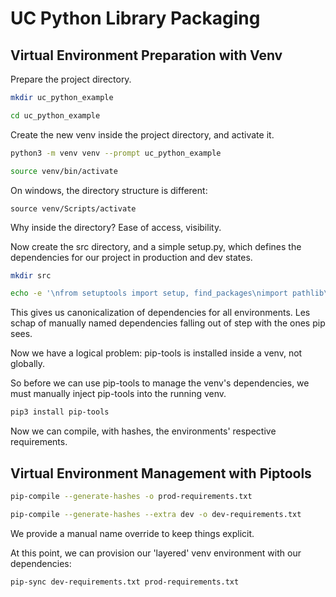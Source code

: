 # UC Python Library Packaging

## Virtual Environment Preparation with Venv
Prepare the project directory.
```bash
mkdir uc_python_example

cd uc_python_example
```

Create the new venv inside the project directory, and activate it.

```bash
python3 -m venv venv --prompt uc_python_example

source venv/bin/activate
```
On windows, the directory structure is different:

```
source venv/Scripts/activate
```

Why inside the directory? Ease of access, visibility.


Now create the src directory, and a simple setup.py, which defines the dependencies for our project in production and dev states.

```bash
mkdir src

echo -e '\nfrom setuptools import setup, find_packages\nimport pathlib\n\nhere = pathlib.Path(__file__).parent.resolve()\nsetup(\n    name="uc_python_example",\n    packages=find_packages(where="src"),  # Required\n    python_requires=">=3.7, <4",\n    install_requires=["pydantic"],\n    extras_require={  # Optional\n        "dev": ["pip-tools", "hypothesis[cli]", "mypy", "flake8", "pre-commit"]\n    },\n    package_dir={"": "src"},\n)' >> setup.py
```

This gives us canonicalization of dependencies for all environments. Les schap of manually named dependencies falling out of step with the ones pip sees.


Now we have a logical problem: pip-tools is installed inside a venv, not globally.

So before we can use pip-tools to manage the venv's dependencies, we must manually inject pip-tools into the running venv.

```bash
pip3 install pip-tools
```

Now we can compile, with hashes, the environments' respective requirements.

## Virtual Environment Management with Piptools

```bash
pip-compile --generate-hashes -o prod-requirements.txt

pip-compile --generate-hashes --extra dev -o dev-requirements.txt
```

We provide a manual name override to keep things explicit.

At this point, we can provision our 'layered' venv environment with our dependencies:

```bash
pip-sync dev-requirements.txt prod-requirements.txt
```
